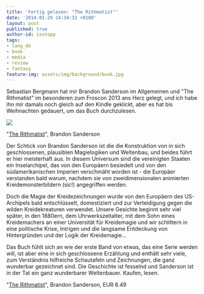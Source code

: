 ```yaml
---
title: 'Fertig gelesen: "The Rithmatist"'
date: '2014-01-29 14:34:32 +0100'
layout: post
published: true
author-id: isotopp
tags:
- lang_de
- book
- media
- review
- fantasy
feature-img: assets/img/background/book.jpg
---
```

Sebastian Bergmann hat mir Brandon Sanderson im Allgemeinen und "The Rithmatist" im besonderen zum Froscon 2013 ans Herz gelegt, und ich habe ihn mir damals noch gleich auf den Kindle geklickt, aber es hat bis Weihnachten gedauert, um das Buch durchzulesen.

[![](/uploads/2014/01/rithmatist.png)](https://www.amazon.de/Rithmatist-English-Brandon-Sanderson-ebook/dp/B00ISW7WVC)

"[The Rithmatist](https://www.amazon.de/Rithmatist-English-Brandon-Sanderson-ebook/dp/B00ISW7WVC)", Brandon Sanderson

Der Schtick von Brandon Sanderson ist die die Konstruktion von in sich geschlossenen, plausiblen Magielogiken und Weltenbau, und beides führt er hier meisterhaft aus. In diesem Universum sind die vereinigten Staaten ein Inselarchipel, das von den Europäern besiedelt und von den südamerikanischen Imperien verschmäht worden ist - die Europäer verstanden bald warum, nachdem sie von zweidimensionalen animierten Kreidemonsterbildern (sic!) angegriffen werden.

Doch die Magie der Kreidezeichnungen wurde von den Europäern des US-Archipels bald entschlüsselt, domestiziert und zur Verteidigung gegen die wilden Kreidekreaturen verwendet. Unsere Gesichte beginnt sehr viel später, in den 1880ern, dem Uhrwerkszeitalter, mit dem Sohn eines Kreidemachers an einer Universität für Kreidemagie und wir schlittern in eine politische Krise, Intrigen und die langsame Entdeckung von Hintergründen und der Logik der Kreidemagie...

Das Buch fühlt sich an wie der erste Band von etwas, das eine Serie werden will, ist aber eine in sich geschlossene Erzählung und enthält sehr viele, zum Verständnis hilfreiche Schautafeln und Zeichnungen, die ganz wunderbar gezeichnet sind. Die Geschichte ist fesselnd und Sanderson ist in der Tat ein ganz wunderbarer Weltenbauer. Kaufen, lesen.

"[The Rithmatist](https://www.amazon.de/Rithmatist-English-Brandon-Sanderson-ebook/dp/B00ISW7WVC)", Brandon Sanderson, EUR 6.49
